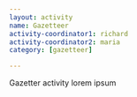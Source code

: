 ```yaml
---
layout: activity
name: Gazetteer
activity-coordinator1: richard
activity-coordinator2: maria
category: [gazetteer]

---
```


Gazetter activity lorem ipsum
